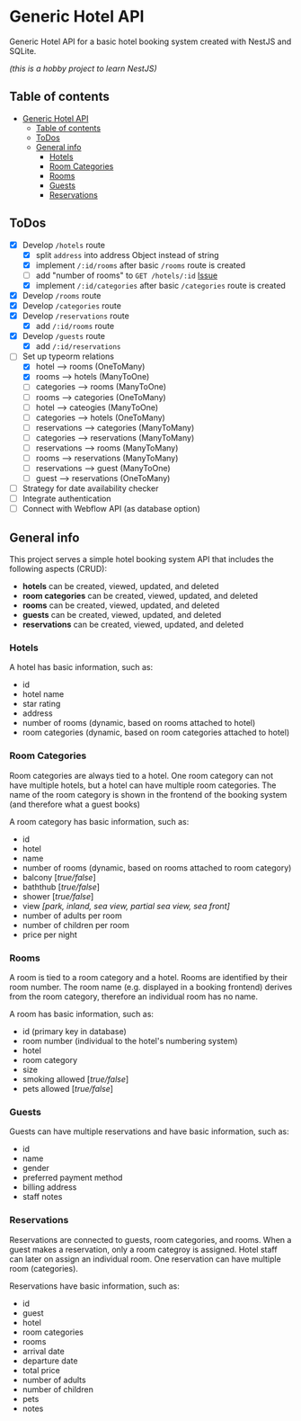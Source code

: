 # Generic Hotel API

Generic Hotel API for a basic hotel booking system created with NestJS and SQLite.

_(this is a hobby project to learn NestJS)_

## Table of contents

- [Generic Hotel API](#generic-hotel-api)
  - [Table of contents](#table-of-contents)
  - [ToDos](#todos)
  - [General info](#general-info)
    - [Hotels](#hotels)
    - [Room Categories](#room-categories)
    - [Rooms](#rooms)
    - [Guests](#guests)
    - [Reservations](#reservations)

## ToDos

- [x] Develop `/hotels` route
  - [x] split `address` into address Object instead of string
  - [x] implement `/:id/rooms` after basic `/rooms` route is created
  - [ ] add "number of rooms" to `GET /hotels/:id` [Issue](https://github.com/betschki/hotel-api/issues/2)
  - [x] implement `/:id/categories` after basic `/categories` route is created
- [x] Develop `/rooms` route
- [x] Develop `/categories` route
- [x] Develop `/reservations` route
  - [x] add `/:id/rooms` route
- [x] Develop `/guests` route
  - [x] add `/:id/reservations`
- [ ] Set up typeorm relations
  - [x] hotel --> rooms (OneToMany)
  - [x] rooms --> hotels (ManyToOne)
  - [ ] categories --> rooms (ManyToOne)
  - [ ] rooms --> categories (OneToMany)
  - [ ] hotel --> cateogies (ManyToOne)
  - [ ] categories --> hotels (OneToMany)
  - [ ] reservations --> categories (ManyToMany)
  - [ ] categories --> reservations (ManyToMany)
  - [ ] reservations --> rooms (ManyToMany)
  - [ ] rooms --> reservations (ManyToMany)
  - [ ] reservations --> guest (ManyToOne)
  - [ ] guest --> reservations (OneToMany)
- [ ] Strategy for date availability checker
- [ ] Integrate authentication
- [ ] Connect with Webflow API (as database option)

## General info

This project serves a simple hotel booking system API that includes the following aspects (CRUD):

- **hotels** can be created, viewed, updated, and deleted
- **room categories** can be created, viewed, updated, and deleted
- **rooms** can be created, viewed, updated, and deleted
- **guests** can be created, viewed, updated, and deleted
- **reservations** can be created, viewed, updated, and deleted

### Hotels

A hotel has basic information, such as:

- id
- hotel name
- star rating
- address
- number of rooms (dynamic, based on rooms attached to hotel)
- room categories (dynamic, based on room categories attached to hotel)

### Room Categories

Room categories are always tied to a hotel. One room category can not have multiple hotels, but a hotel can have multiple room categories. The name of the room category is shown in the frontend of the booking system (and therefore what a guest books)

A room category has basic information, such as:

- id
- hotel
- name
- number of rooms (dynamic, based on rooms attached to room category)
- balcony [*true/false*]
- baththub [*true/false*]
- shower [*true/false*]
- view _[*park, inland, sea view, partial sea view, sea front*]_
- number of adults per room
- number of children per room
- price per night

### Rooms

A room is tied to a room category and a hotel. Rooms are identified by their room number. The room name (e.g. displayed in a booking frontend) derives from the room category, therefore an individual room has no name.

A room has basic information, such as:

- id (primary key in database)
- room number (individual to the hotel's numbering system)
- hotel
- room category
- size
- smoking allowed [*true/false*]
- pets allowed [*true/false*]

### Guests

Guests can have multiple reservations and have basic information, such as:

- id
- name
- gender
- preferred payment method
- billing address
- staff notes

### Reservations

Reservations are connected to guests, room categories, and rooms. When a guest makes a reservation, only a room categroy is assigned. Hotel staff can later on assign an individual room. One reservation can have multiple room (categories).

Reservations have basic information, such as:

- id
- guest
- hotel
- room categories
- rooms
- arrival date
- departure date
- total price
- number of adults
- number of children
- pets
- notes
